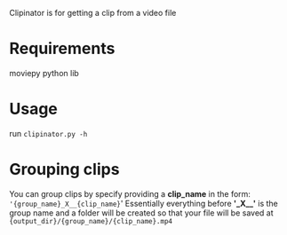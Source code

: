 Clipinator is for getting a clip from a video file

# Requirements
moviepy python lib

# Usage
run ```clipinator.py -h```

# Grouping clips
You can group clips by specify providing a **clip_name** in the form: ```'{group_name}_X__{clip_name}```'
Essentially everything before **'\_X__'** is the group name and a folder will be created so that your file will be saved at
```{output_dir}/{group_name}/{clip_name}.mp4```